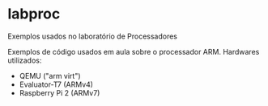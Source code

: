 # labproc
Exemplos usados no laboratório de Processadores

Exemplos de código usados em aula sobre o processador ARM.
Hardwares utilizados:
* QEMU ("arm virt")
* Evaluator-T7 (ARMv4)
* Raspberry Pi 2 (ARMv7)
